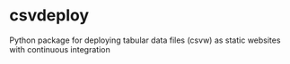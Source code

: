 # csvdeploy
Python package for deploying tabular data files (csvw) as static websites with continuous integration
